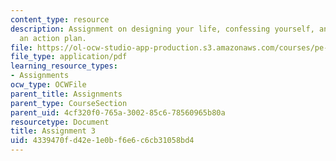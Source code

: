 ```yaml
---
content_type: resource
description: Assignment on designing your life, confessing yourself, and creating
  an action plan.
file: https://ol-ocw-studio-app-production.s3.amazonaws.com/courses/pe-550-designing-your-life-spring-2009/4339470fd42e1e0bf6e6c6cb31058bd4_MITPE_550iap09_s09_assn03_iap07.pdf
file_type: application/pdf
learning_resource_types:
- Assignments
ocw_type: OCWFile
parent_title: Assignments
parent_type: CourseSection
parent_uid: 4cf320f0-765a-3002-85c6-78560965b80a
resourcetype: Document
title: Assignment 3
uid: 4339470f-d42e-1e0b-f6e6-c6cb31058bd4
---
```

